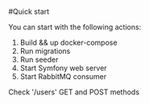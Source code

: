 #Quick start

You can start with the following actions:

1) Build && up docker-compose
2) Run migrations
3) Run seeder
4) Start Symfony web server
5) Start RabbitMQ consumer

Check '/users' GET and POST methods